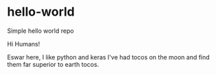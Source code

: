 # hello-world
Simple hello world repo

Hi Humans!

Eswar here, I like python and keras 
I've had tocos on the moon and find them far superior to earth tocos.

